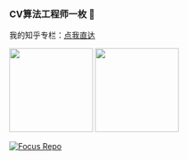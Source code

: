 ### CV算法工程师一枚 👋

我的知乎专栏：[点我直达](https://www.zhihu.com/column/c_1249719688055193600)

<img src="https://github-readme-stats.vercel.app/api?username=zgcr&count_private=true&show_icons=true&theme=tokyonight&layout=compact" height="150"> <img src="https://github-readme-stats.vercel.app/api/top-langs/?username=zgcr&theme=tokyonight&layout=compact" height="150">

[![Focus Repo](https://github-readme-stats.vercel.app/api/pin/?username=zgcr&repo=simpleAICV-pytorch-ImageNet-COCO-training&theme=material-palenight&show_owner=true)](https://github.com/zgcr/simpleAICV-pytorch-ImageNet-COCO-training)
